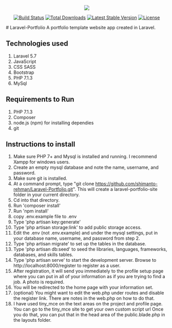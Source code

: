 <p align="center"><img src="https://laravel.com/assets/img/components/logo-laravel.svg"></p>

<p align="center">
<a href="https://travis-ci.org/laravel/framework"><img src="https://travis-ci.org/laravel/framework.svg" alt="Build Status"></a>
<a href="https://packagist.org/packages/laravel/framework"><img src="https://poser.pugx.org/laravel/framework/d/total.svg" alt="Total Downloads"></a>
<a href="https://packagist.org/packages/laravel/framework"><img src="https://poser.pugx.org/laravel/framework/v/stable.svg" alt="Latest Stable Version"></a>
<a href="https://packagist.org/packages/laravel/framework"><img src="https://poser.pugx.org/laravel/framework/license.svg" alt="License"></a>
</p>
# Laravel-Portfolio
A portfolio template website app created in Laravel. 

## Technologies used

1. Laravel 5.7
2. JavaScript 
3. CSS SASS
4. Bootstrap
5. PHP 7.1.3
6. MySql

## Requirements to Run

1. PHP 7.1.3
2. Composer
3. node.js (npm) for installing dependies
4. git

## Instructions to install

1. Make sure PHP 7+ and Mysql is installed and running. I recommend Xampp for windows users.
2. Create an empty mysql database and note the name, username, and password.
3. Make sure git is installed. 
4. At a command prompt, type "git clone https://github.com/shimanto-rehman/Laravel-Portfolio.git". This will create a laravel-portfolio-site folder in your current directory.
5. Cd into that directory.
6. Run 'composer install'
7. Run 'npm install'
8. copy .env.example file to .env
9. Type 'php artisan key:generate'
10. Type 'php artisan storage:link' to add public storage access.
11. Edit the .env (not .env.example) and under the mysql settings, put in your database name, username, and password from step 2.
12. Type 'php artisan migrate' to set up the tables in the database.
13. Type 'php artisan db:seed' to seed the libraries, languages, frameworks, databases, and skills tables.
14. Type 'php artisan serve' to start the development server. Browse to http://localhost:8000/register to register as a user.
15. After registration, it will send you immediately to the profile setup page where you can put in all of your information as if you are trying to find a job. A photo is required.
16. You will be redirected to the home page with your information set.
17. (optional) You might want to edit the web.php under routes and disable the register link. There are notes in the web.php on how to do that.
18. I have used tiny_mce on the text areas on the project and profile page. You can go to the tiny_mce site to get your own custom script url Once you do that, you can put that in the head area of the public.blade.php in the layouts folder.
